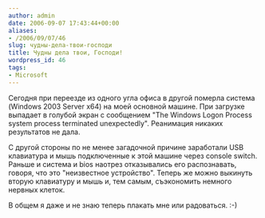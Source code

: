 ```yaml
---
author: admin
date: 2006-09-07 17:43:44+00:00
aliases:
- /2006/09/07/46
slug: чудны-дела-твои-господи
title: Чудны дела твои, Господи!
wordpress_id: 46
tags:
- Microsoft
---
```


Сегодня при переезде из одного угла офиса в другой померла система (Windows 2003 Server x64) на моей основной машине. При загрузке выпадает в голубой экран с сообщением "The Windows Logon Process system process terminated unexpectedly". Реанимация никаких результатов не дала. 

С другой стороны по не менее загадочной причине заработали USB клавиатура и мышь подключенные к этой машине через console switch. Раньше и система и bios наотрез отказывались его распознавать, говоря, что это "неизвестное устройство". Теперь же можно выкинуть вторую клавиатуру и мышь и, тем самым, съэкономить немного нервных клеток.

В общем я даже и не знаю теперь плакать мне или радоваться. :-)
